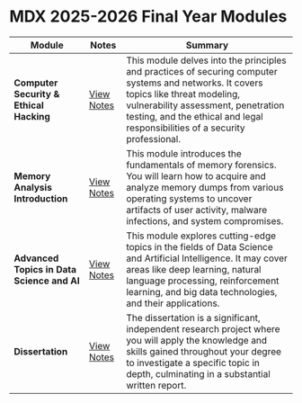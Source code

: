 # MDX 2025-2026 Final Year Modules

| Module                                     | Notes                                                                                            | Summary                                                                                                                                                                                                                                                      |
| ------------------------------------------ | ------------------------------------------------------------------------------------------------ | ------------------------------------------------------------------------------------------------------------------------------------------------------------------------------------------------------------------------------------------------------------ |
| **Computer Security & Ethical Hacking**    | [View Notes](./CompSec%20and%20Ethical%20Hacking/Computer%20Secuirty%20&%20Ethical%20Hacking.md) | This module delves into the principles and practices of securing computer systems and networks. It covers topics like threat modeling, vulnerability assessment, penetration testing, and the ethical and legal responsibilities of a security professional. |
| **Memory Analysis Introduction**           | [View Notes](./Memory%20Analysis%20Introduction/Memory%20Analysis%20Introduction.md)             | This module introduces the fundamentals of memory forensics. You will learn how to acquire and analyze memory dumps from various operating systems to uncover artifacts of user activity, malware infections, and system compromises.                        |
| **Advanced Topics in Data Science and AI** | [View Notes](./Data%20Science%20and%20AI/Data%20Science%20and%20AI.md)                           | This module explores cutting-edge topics in the fields of Data Science and Artificial Intelligence. It may cover areas like deep learning, natural language processing, reinforcement learning, and big data technologies, and their applications.           |
| **Dissertation**                           | [View Notes](./Dissertation/Notes.md)                                                            | The dissertation is a significant, independent research project where you will apply the knowledge and skills gained throughout your degree to investigate a specific topic in depth, culminating in a substantial written report.                           |
